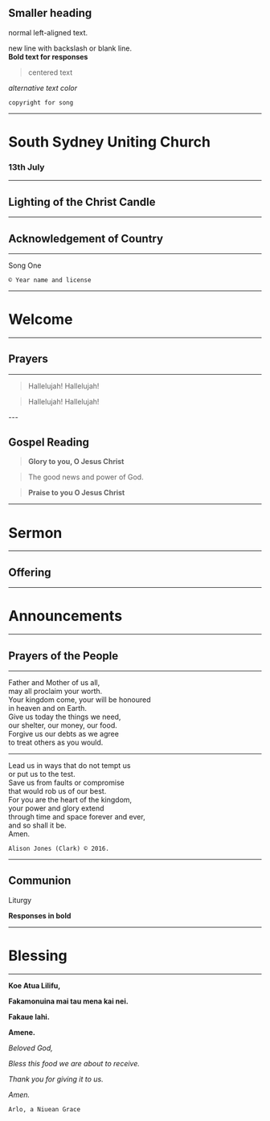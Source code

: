 ## Smaller heading

normal left-aligned text.

new line with backslash or blank line.\
**Bold text for responses**

> centered text

*alternative text color*

`copyright for song`

---

# South Sydney Uniting Church

### 13th July

---

<!-- change the background image using html. Just make sure the corresponding image is in assets  -->
<section data-background-image="assets/candle.jpg">

## Lighting of the Christ Candle

</section>

---

## Acknowledgement of Country

---

Song One

`© Year name and license`

---

# Welcome

---

<section data-background-image="assets/prayers.jpg">

# Prayers

</section>

---

<section data-background-image="assets/reading.png">

> Hallelujah!  Hallelujah!

> Hallelujah!  Hallelujah!

</section>
---

<section data-background-image="assets/reading.png">

## Gospel Reading

> **Glory to you, O Jesus Christ**

> The good news and power of God.

> **Praise to you O Jesus Christ**


</section>

---

# Sermon


---

<section data-background-image="assets/offering.jpg">

# Offering

</section>

---

# Announcements

---

<section data-background-image="assets/prayers.jpg">


# Prayers of the People

</section>

---

Father and Mother of us all, \
may all proclaim your worth. \
Your kingdom come, your will be honoured \
in heaven and on Earth. \
Give us today the things we need, \
our shelter, our money, our food. \
Forgive us our debts as we agree \
to treat others as you would.

---

Lead us in ways that do not tempt us \
or put us to the test. \
Save us from faults or compromise \
that would rob us of our best. \
For you are the heart of the kingdom, \
your power and glory extend \
through time and space forever and ever, \
and so shall it be. \
Amen.

`Alison Jones (Clark) © 2016.`

---

## Communion

Liturgy

**Responses in bold**

---

# Blessing

---

**Koe Atua Lilifu,**

**Fakamonuina mai tau mena kai nei.**

**Fakaue lahi.**

**Amene.**


*Beloved God,*

*Bless this food we are about to receive.*

*Thank you for giving it to us.*

*Amen.*

`Arlo, a Niuean Grace`

